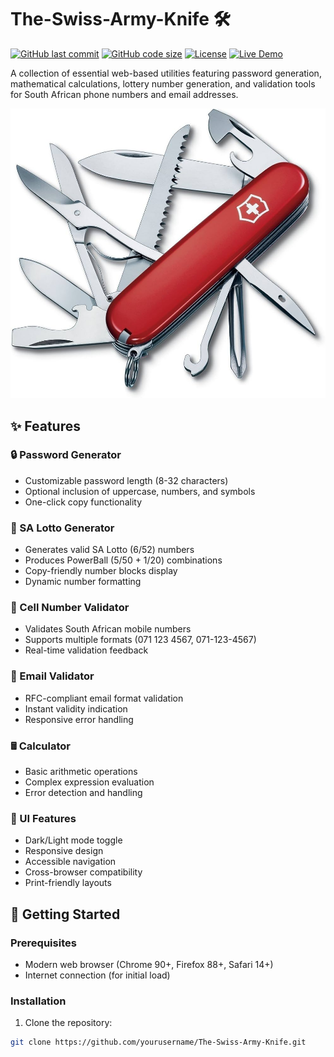 # The-Swiss-Army-Knife 🛠️

[![GitHub last commit](https://img.shields.io/github/last-commit/Senzokuhle/The-Swiss-Army-Knife)](https://github.com/Senzokuhle/The-Swiss-Army-Knife)
[![GitHub code size](https://img.shields.io/github/languages/code-size/Senzokuhle/The-Swiss-Army-Knife)](https://github.com/Senzokuhle/The-Swiss-Army-Knife)
[![License](https://img.shields.io/badge/license-MIT-blue)](https://opensource.org/licenses/MIT)
[![Live Demo](https://img.shields.io/badge/demo-live-green)](https://Senzokuhle.github.io/The-Swiss-Army-Knife)

A collection of essential web-based utilities featuring password generation, mathematical calculations, lottery number generation, and validation tools for South African phone numbers and email addresses.

![Toolkit Screenshot](screenshot.png) <!-- Add actual screenshot path -->

## ✨ Features

### 🔒 Password Generator
- Customizable password length (8-32 characters)
- Optional inclusion of uppercase, numbers, and symbols
- One-click copy functionality

### 🎰 SA Lotto Generator
- Generates valid SA Lotto (6/52) numbers
- Produces PowerBall (5/50 + 1/20) combinations
- Copy-friendly number blocks display
- Dynamic number formatting

### 📱 Cell Number Validator
- Validates South African mobile numbers
- Supports multiple formats (071 123 4567, 071-123-4567)
- Real-time validation feedback

### 📧 Email Validator
- RFC-compliant email format validation
- Instant validity indication
- Responsive error handling

### 🖩 Calculator
- Basic arithmetic operations
- Complex expression evaluation
- Error detection and handling

### 🎨 UI Features
- Dark/Light mode toggle
- Responsive design
- Accessible navigation
- Cross-browser compatibility
- Print-friendly layouts

## 🚀 Getting Started

### Prerequisites
- Modern web browser (Chrome 90+, Firefox 88+, Safari 14+)
- Internet connection (for initial load)

### Installation
1. Clone the repository:
```bash
git clone https://github.com/yourusername/The-Swiss-Army-Knife.git
